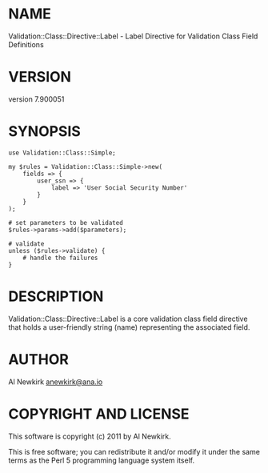 # NAME

Validation::Class::Directive::Label - Label Directive for Validation Class Field Definitions

# VERSION

version 7.900051

# SYNOPSIS

    use Validation::Class::Simple;

    my $rules = Validation::Class::Simple->new(
        fields => {
            user_ssn => {
                label => 'User Social Security Number'
            }
        }
    );

    # set parameters to be validated
    $rules->params->add($parameters);

    # validate
    unless ($rules->validate) {
        # handle the failures
    }

# DESCRIPTION

Validation::Class::Directive::Label is a core validation class field directive
that holds a user-friendly string (name) representing the associated field.

# AUTHOR

Al Newkirk <anewkirk@ana.io>

# COPYRIGHT AND LICENSE

This software is copyright (c) 2011 by Al Newkirk.

This is free software; you can redistribute it and/or modify it under
the same terms as the Perl 5 programming language system itself.

